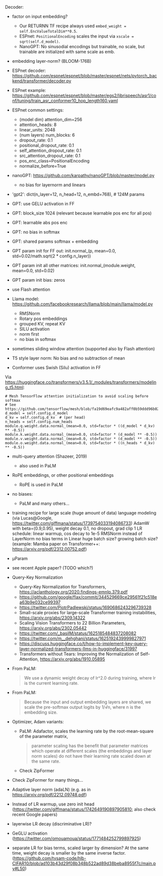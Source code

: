 Decoder:

- factor on input embedding?
  - Our RETURNN TF recipe always used `embed_weight = self.EncValueTotalDim**0.5`.
  - ESPnet: `PositionalEncoding` scales the input via `xscale = sqrt(self.d_model)`.
  - NanoGPT: No sinusodial encodings but trainable, no scale, but trainable are initialized with same scale as emb.

- embedding layer-norm? (BLOOM-176B)

- ESPnet decoder: https://github.com/espnet/espnet/blob/master/espnet/nets/pytorch_backend/transformer/decoder.py
- ESPnet example: https://github.com/espnet/espnet/blob/master/egs2/librispeech/asr1/conf/tuning/train_asr_conformer10_hop_length160.yaml
- ESPnet common settings:
  - (model dim) attention_dim=256
  - attention_heads: 8
  - linear_units: 2048
  - (num layers) num_blocks: 6
  - dropout_rate: 0.1
  - positional_dropout_rate: 0.1
  - self_attention_dropout_rate: 0.1
  - src_attention_dropout_rate: 0.1
  - pos_enc_class=PositionalEncoding
  - normalize_before=True

- nanoGPT: https://github.com/karpathy/nanoGPT/blob/master/model.py
  - no bias for layernorm and linears
- 'gpt2': dict(n_layer=12, n_head=12, n_embd=768),  # 124M params
- GPT: use GELU activation in FF
- GPT: block_size 1024 (relevant because learnable pos enc for all pos)
- GPT: learnable abs pos enc
- GPT: no bias in softmax
- GPT: shared params softmax + embedding
- GPT param init for FF out: init.normal_(p, mean=0.0, std=0.02/math.sqrt(2 * config.n_layer))
- GPT param init all other matrices: init.normal_(module.weight, mean=0.0, std=0.02)
- GPT param init bias: zeros

- use Flash attention

- Llama model: https://github.com/facebookresearch/llama/blob/main/llama/model.py
  - RMSNorm
  - Rotary pos embeddings
  - grouped KV, repeat KV
  - SILU activation
  - norm first
  - no bias in softmax

- sometimes sliding window attention (supported also by Flash attention)

- T5 style layer norm: No bias and no subtraction of mean

- Conformer uses Swish (Silu) activation in FF

Via https://huggingface.co/transformers/v3.5.1/_modules/transformers/modeling_t5.html:

    # Mesh TensorFlow attention initialization to avoid scaling before softmax
    # See https://github.com/tensorflow/mesh/blob/fa19d69eafc9a482aff0b59ddd96b025c0cb207d/mesh_tensorflow/transformer/attention.py#L136
    d_model = self.config.d_model
    d_kv = self.config.d_kv  # (per head)
    n_heads = self.config.num_heads
    module.q.weight.data.normal_(mean=0.0, std=factor * ((d_model * d_kv) ** -0.5))
    module.k.weight.data.normal_(mean=0.0, std=factor * (d_model ** -0.5))
    module.v.weight.data.normal_(mean=0.0, std=factor * (d_model ** -0.5))
    module.o.weight.data.normal_(mean=0.0, std=factor * ((n_heads * d_kv) ** -0.5))

- multi-query attention (Shazeer, 2019)
  - also used in PaLM 

- RoPE embeddings, or other positional embeddings
  - RoPE is used in PaLM

- no biases:
  - PaLM and many others...

- training recipe for large scale (huge amount of data) language modeling
  (via Lucas@Google, https://twitter.com/giffmana/status/1739754033194086733)
  AdamW with beta=(0.9,0.95), weight decay 0.1, no dropout, grad clip 1
  LR schedule: linear warmup, cos decay to 1e-5
  RMSNorm instead of LayerNorm
  no bias terms in Linear
  huge batch size? growing batch size?
  (example: Mamba paper on Transformer++: https://arxiv.org/pdf/2312.00752.pdf)

- μParam
- see recent Apple paper? (TODO which?)

- Query-Key Normalization
  - Query-Key Normalization for Transformers, https://aclanthology.org/2020.findings-emnlp.379.pdf
  - https://github.com/google/flax/commit/344529669ce29561f21c518ea63b9e032ce99397
  - https://twitter.com/PiotrPadlewski/status/1690686243296739328
  - Small-scale proxies for large-scale Transformer training instabilities, https://arxiv.org/abs/2309.14322
  - Scaling Vision Transformers to 22 Billion Parameters, https://arxiv.org/abs/2302.05442
  - https://twitter.com/_basilM/status/1625185484837208082
  - https://twitter.com/m__dehghani/status/1625192439999827971
  - https://discuss.huggingface.co/t/how-to-implement-key-query-layer-normalized-transformers-llms-in-huggingface/31997
  - Transformers without Tears: Improving the Normalization of Self-Attention, https://arxiv.org/abs/1910.05895

- From PaLM:
  > We use a dynamic weight decay of lr^2.0 during training, where lr is the current learning rate.
- From PaLM:
  > Because the input and output embedding layers are shared, we scale the pre-softmax output logits by 1/√n,
  > where n is the embedding size.

- Optimizer, Adam variants:
  - PaLM: Adafactor, scales the learning rate by the root-mean-square of the parameter matrix,
    > parameter scaling has the benefit that parameter matrices which operate at different scales
    > (the embeddings and layer norm scales) do not have their learning rate scaled down at the same rate.
  - Check ZipFormer

- Check ZipFormer for many things...

- Adaptive layer norm (adaLN) (e.g. as in https://arxiv.org/pdf/2212.09748.pdf)

- Instead of LR warmup, use zero init head
  (https://twitter.com/giffmana/status/1742649190897905810; also check recent Google papers)

- layerwise LR decay (discriminative LR)?

- GeGLU activation (https://twitter.com/omouamoua/status/1771484252799897925)

- separate LR for bias terms, scaled larger by dimension?
  At the same time, weight decay is smaller by the same inverse factor.
  (https://github.com/tysam-code/hlb-CIFAR10/blob/ad103b43d29f08b348b522ad89d38beba8955f7c/main.py#L50)
